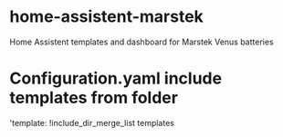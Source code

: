 # home-assistent-marstek
Home Assistent templates and dashboard for Marstek Venus batteries

# Configuration.yaml include templates from folder
'template: !include_dir_merge_list templates
